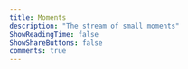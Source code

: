 ```yaml
---
title: Moments
description: "The stream of small moments"
ShowReadingTime: false
ShowShareButtons: false
comments: true
---
```

